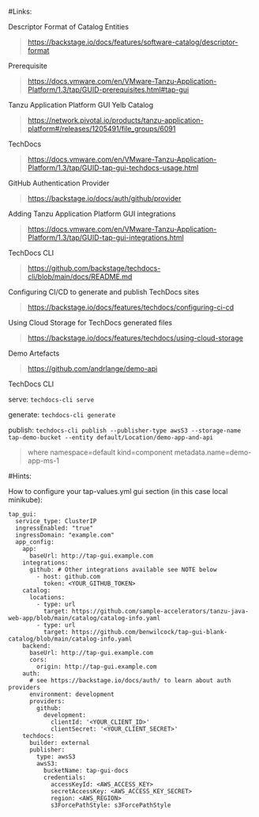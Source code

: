 #Links:

Descriptor Format of Catalog Entities
> https://backstage.io/docs/features/software-catalog/descriptor-format

Prerequisite
> https://docs.vmware.com/en/VMware-Tanzu-Application-Platform/1.3/tap/GUID-prerequisites.html#tap-gui

Tanzu Application Platform GUI Yelb Catalog
> https://network.pivotal.io/products/tanzu-application-platform#/releases/1205491/file_groups/6091

TechDocs
> https://docs.vmware.com/en/VMware-Tanzu-Application-Platform/1.3/tap/GUID-tap-gui-techdocs-usage.html

GitHub Authentication Provider
> https://backstage.io/docs/auth/github/provider

Adding Tanzu Application Platform GUI integrations
> https://docs.vmware.com/en/VMware-Tanzu-Application-Platform/1.3/tap/GUID-tap-gui-integrations.html

TechDocs CLI
> https://github.com/backstage/techdocs-cli/blob/main/docs/README.md

Configuring CI/CD to generate and publish TechDocs sites
> https://backstage.io/docs/features/techdocs/configuring-ci-cd

Using Cloud Storage for TechDocs generated files
> https://backstage.io/docs/features/techdocs/using-cloud-storage

Demo Artefacts
> https://github.com/andrlange/demo-api

TechDocs CLI

serve: `techdocs-cli serve`

generate: `techdocs-cli generate`

publish: `techdocs-cli publish --publisher-type awsS3 --storage-name tap-demo-bucket --entity default/Location/demo-app-and-api`

> where  namespace=default kind=component metadata.name=demo-app-ms-1

#Hints:

How to configure your tap-values.yml gui section (in this case local minikube):

```
tap_gui:
  service_type: ClusterIP
  ingressEnabled: "true"
  ingressDomain: "example.com"
  app_config:
    app:
      baseUrl: http://tap-gui.example.com
    integrations:
      github: # Other integrations available see NOTE below
        - host: github.com
          token: <YOUR_GITHUB_TOKEN>
    catalog:
      locations:
        - type: url
          target: https://github.com/sample-accelerators/tanzu-java-web-app/blob/main/catalog/catalog-info.yaml
        - type: url
          target: https://github.com/benwilcock/tap-gui-blank-catalog/blob/main/catalog-info.yaml
    backend:
      baseUrl: http://tap-gui.example.com
      cors:
        origin: http://tap-gui.example.com
    auth:
      # see https://backstage.io/docs/auth/ to learn about auth providers
      environment: development
      providers:
        github:
          development:
            clientId: '<YOUR_CLIENT_ID>'
            clientSecret: '<YOUR_CLIENT_SECRET>'
    techdocs:
      builder: external
      publisher:
        type: awsS3
        awsS3:
          bucketName: tap-gui-docs
          credentials:
            accessKeyId: <AWS_ACCESS_KEY>
            secretAccessKey: <AWS_ACCESS_KEY_SECRET>
            region: <AWS_REGION>
            s3ForcePathStyle: s3ForcePathStyle
```

